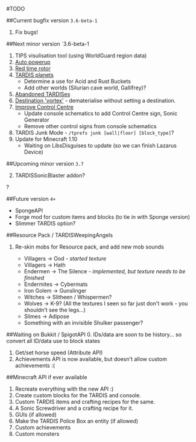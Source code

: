 #TODO

##Current bugfix version `3.6-beta-1`
1. Fix bugs!

##Next minor version `3.6-beta-1

1. TIPS visulisation tool (using WorldGuard region data)
2. [Auto powerup](http://dev.bukkit.org/bukkit-plugins/tardis/tickets/1209-auto-powerup/)
3. [Red time rotor](http://dev.bukkit.org/bukkit-plugins/tardis/tickets/1216-red-time-rotor/)
4. [TARDIS planets](http://dev.bukkit.org/bukkit-plugins/tardis/tickets/1168-a-dalek-conquest/)
    * Determine a use for Acid and Rust Buckets
    * Add other worlds (Silurian cave world, Gallifrey)?
5. [Abandoned TARDISes](http://dev.bukkit.org/bukkit-plugins/tardis/tickets/1277-possibility-to-abandon-a-tardis/)
6. [Destination 'vortex'](http://dev.bukkit.org/bukkit-plugins/tardis/tickets/1023-set-the-tardis-inflight-without-setting-a-destination/) - dematerialise without setting a destination.
7. [Improve Control Centre](http://dev.bukkit.org/bukkit-plugins/tardis/tickets/1324-improving-control-centre/)
    * Update console schematics to add Control Centre sign, Sonic Generator
    * Remove other control signs from console schematics
8. TARDIS Junk Mode - `/tprefs junk [wall|floor] [block_type]`?
9. Update for Minecraft 1.10
   * Waiting on LibsDisguises to update (so we can finish Lazarus Device)

##Upcoming minor version `3.7`  
 
2. TARDISSonicBlaster addon?

?

##Future version `4+`
* SpongeAPI
* Forge mod for custom items and blocks (to tie in with Sponge version)
* Slimmer TARDIS option?

##Resource Pack / TARDISWeepingAngels

1. Re-skin mobs for Resource pack, and add new mob sounds

   * Villagers -> Ood - _started texture_
   * Villagers -> Hath
   * Endermen -> The Silence - _implemented, but texture needs to be finished_
   * Endermites -> Cybermats
   * Iron Golem -> Gunslinger
   * Witches -> Slitheen / Whispermen?
   * Wolves -> K-9? (All the textures I seen so far just don't work - you shouldn't see the legs...)
   * Slimes -> Adipose
   * Something with an invisible Shulker passenger?

##Waiting on Bukkit / SpigotAPI
0. IDs/data are soon to be history... so convert all ID/data use to block states 
1. Get/set horse speed (Attribute API)
2. Achievements API is now available, but doesn't allow custom achievements :(

##Minecraft API if ever available
1. Recreate everything with the new API :)
2. Create custom blocks for the TARDIS and console.
3. Custom TARDIS items and crafting recipes for the same.
4. A Sonic Screwdriver and a crafting recipe for it.
5. GUIs (if allowed)
6. Make the TARDIS Police Box an entity (if allowed)
7. Custom achievements
8. Custom monsters
